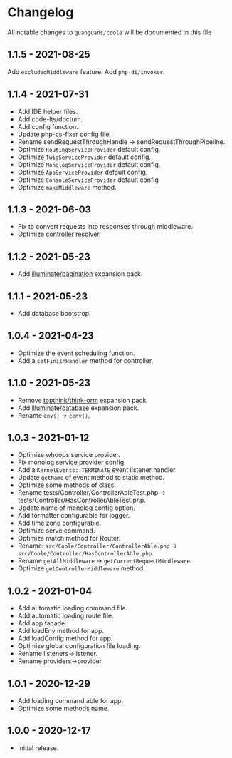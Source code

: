 # Changelog

All notable changes to `guanguans/coole` will be documented in this file

## 1.1.5 - 2021-08-25

Add `excludedMiddleware` feature.
Add `php-di/invoker`.

## 1.1.4 - 2021-07-31

* Add IDE helper files.
* Add code-lts/doctum.
* Add config function.
* Update php-cs-fixer config file.
* Rename sendRequestThroughHandle -> sendRequestThroughPipeline.
* Optimize `RoutingServiceProvider` default config.
* Optimize `TwigServiceProvider` default config.
* Optimize `MonologServiceProvider` default config.
* Optimize `AppServiceProvider` default config.
* Optimize `ConsoleServiceProvider` default config
* Optimize `makeMiddleware` method.

## 1.1.3 - 2021-06-03

* Fix to convert requests into responses through middleware.
* Optimize controller resolver.

## 1.1.2 - 2021-05-23

* Add [illuminate/pagination](https://github.com/illuminate/pagination) expansion pack.

## 1.1.1 - 2021-05-23

* Add database bootstrop.


## 1.0.4 - 2021-04-23

* Optimize the event scheduling function.
* Add a `setFinishHandler` method for controller.

## 1.1.0 - 2021-05-23

* Remove [topthink/think-orm](https://github.com/top-think/think-orm) expansion pack.
* Add [illuminate/database](https://github.com/illuminate/database) expansion pack.
* Rename `env()` -> `cenv()`.

## 1.0.3 - 2021-01-12

* Optimize whoops service provider.
* Fix monolog service provider config.
* Add a `KernelEvents::TERMINATE` event listener handler.
* Update `getName` of event method to static method.
* Optimize some methods of class.
* Rename tests/Controller/ControllerAbleTest.php -> tests/Controller/HasControllerAbleTest.php.
* Update name of monolog config option.
* Add formatter configurable for logger.
* Add time zone configurable.
* Optimize serve command.
* Optimize match method for Router.
* Rename: `src/Coole/Controller/ControllerAble.php` -> `src/Coole/Controller/HasControllerAble.php`.
* Rename `getAllMiddleware` -> `getCurrentRequestMiddleware`.
* Optimize `getControllerMiddleware` method.

## 1.0.2 - 2021-01-04

* Add automatic loading command file.
* Add automatic loading route file.
* Add app facade.
* Add loadEnv method for app.
* Add loadConfig method for app.
* Optimize global configuration file loading.
* Rename listeners->listener.
* Rename providers->provider.

## 1.0.1 - 2020-12-29

* Add loading command able for app.
* Optimize some methods name.

## 1.0.0 - 2020-12-17

* Initial release.
